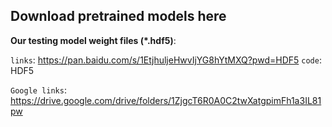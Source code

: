 ## Download pretrained models here

**Our testing model weight files (*.hdf5)**: 

`links`:  https://pan.baidu.com/s/1EtjhuljeHwvIjYG8hYtMXQ?pwd=HDF5 `code`: HDF5

`Google links`: https://drive.google.com/drive/folders/1ZjgcT6R0A0C2twXatgpimFh1a3IL81pw
